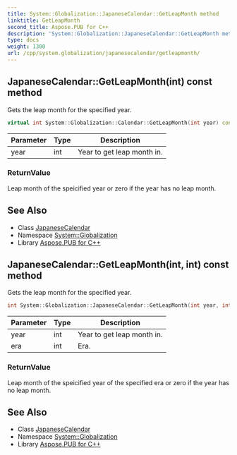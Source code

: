 ```yaml
---
title: System::Globalization::JapaneseCalendar::GetLeapMonth method
linktitle: GetLeapMonth
second_title: Aspose.PUB for C++
description: 'System::Globalization::JapaneseCalendar::GetLeapMonth method. Gets the leap month for the specified year in C++.'
type: docs
weight: 1300
url: /cpp/system.globalization/japanesecalendar/getleapmonth/
---
```

## JapaneseCalendar::GetLeapMonth(int) const method


Gets the leap month for the specified year.

```cpp
virtual int System::Globalization::Calendar::GetLeapMonth(int year) const
```


| Parameter | Type | Description |
| --- | --- | --- |
| year | int | Year to get leap month in. |

### ReturnValue

Leap month of the speicified year or zero if the year has no leap month.

## See Also

* Class [JapaneseCalendar](../)
* Namespace [System::Globalization](../../)
* Library [Aspose.PUB for C++](../../../)
## JapaneseCalendar::GetLeapMonth(int, int) const method


Gets the leap month for the specified year.

```cpp
int System::Globalization::JapaneseCalendar::GetLeapMonth(int year, int era) const override
```


| Parameter | Type | Description |
| --- | --- | --- |
| year | int | Year to get leap month in. |
| era | int | Era. |

### ReturnValue

Leap month of the speicified year of the specified era or zero if the year has no leap month.

## See Also

* Class [JapaneseCalendar](../)
* Namespace [System::Globalization](../../)
* Library [Aspose.PUB for C++](../../../)
